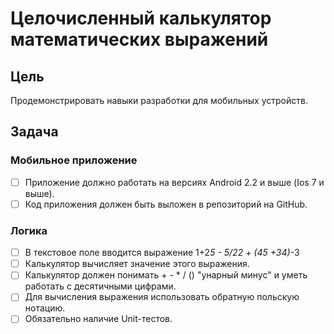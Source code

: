 # Целочисленный калькулятор математических выражений

## Цель
Продемонстрировать навыки разработки для мобильных устройств.

## Задача
### Мобильное приложение
- [ ] Приложение должно работать на версиях Android 2.2 и выше (Ios 7 и выше).
- [ ] Код приложения должен быть выложен в репозиторий на GitHub.
### Логика
- [ ] В текстовое поле вводится выражение 1+2*5 - 5/22 + (45 +34)*-3
- [ ] Калькулятор вычисляет значение этого выражения.
- [ ] Калькулятор должен понимать + - * / () "унарный минус" и уметь работать с десятичными цифрами.
- [ ] Для вычисления выражения использовать обратную польскую нотацию.
- [ ] Обязательно наличие Unit-тестов.

